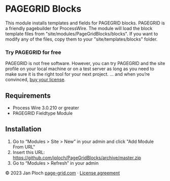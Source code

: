 # PAGEGRID Blocks
This module installs templates and fields for PAGEGRID blocks. PAGEGRID is a friendly pagebuilder for ProcessWire.
The module will load the block template files from "site/modules/PageGridBlocks/blocks". If you want to modify any of the files, copy them to your
"site/templates/blocks" folder.

### Try PAGEGRID for free  
PAGEGRID is not free software. However, you can try PAGEGRID and the site profile on your local machine or on a test server as long as you need to make sure it is the right tool for your next project. … and when you’re convinced, [buy your license](https://page-grid.com/buy).

## Requirements
- Process Wire 3.0.210 or greater
- PAGEGRID Fieldtype Module

## Installation

1. Go to “Modules > Site > New” in your admin and click "Add Module From URL"
2. Insert this URL: https://github.com/jploch/PageGridBlocks/archive/master.zip
3. Go to “Modules > Refresh” in your admin

© 2023 Jan Ploch
[page-grid.com](https://page-grid.com) · [License agreement](https://github.com/FieldtypePageGrid/license)
